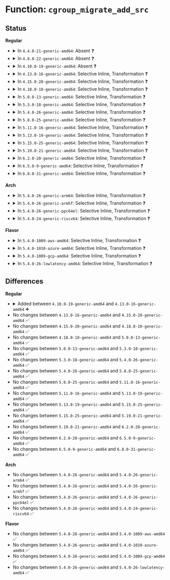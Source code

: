# Function: <code>cgroup_migrate_add_src</code>

## Status
<b>Regular</b>
<ul>
<li>
<details>
<summary>In <code>4.4.0-21-generic-amd64</code>: Absent ❓</summary>

```json
{
  "name": "cgroup_migrate_add_src",
  "collision_type": "Unique Static",
  "inline_type": "Selective",
  "funcs": [
    {
      "addr": 18446744071579973216,
      "name": "cgroup_migrate_add_src",
      "external": false,
      "loc": "kernel/cgroup.c:2604",
      "file": "kernel/cgroup.c",
      "inline": "not declared, inlined",
      "caller_inline": [],
      "caller_func": [
        "kernel/cgroup.c:cgroup_attach_task",
        "kernel/cgroup.c:cgroup_attach_task",
        "kernel/cgroup.c:cgroup_update_dfl_csses",
        "kernel/cgroup.c:cgroup_transfer_tasks"
      ]
    }
  ],
  "symbols": [
    {
      "addr": 18446744071579973216,
      "name": "cgroup_migrate_add_src.isra.18",
      "section": ".text",
      "bind": "STB_LOCAL",
      "size": 223
    }
  ]
}
```
</details>
</li>
<li>
<details>
<summary>In <code>4.8.0-22-generic-amd64</code>: Absent ❓</summary>

```json
{
  "name": "cgroup_migrate_add_src",
  "collision_type": "Unique Static",
  "inline_type": "Selective",
  "funcs": [
    {
      "addr": 18446744071580027935,
      "name": "cgroup_migrate_add_src",
      "external": false,
      "loc": "kernel/cgroup.c:2660",
      "file": "kernel/cgroup.c",
      "inline": "not declared, inlined",
      "caller_inline": [
        "kernel/cgroup.c:cgroup_transfer_tasks",
        "kernel/cgroup.c:cgroup_attach_task"
      ],
      "caller_func": [
        "kernel/cgroup.c:cgroup_transfer_tasks",
        "kernel/cgroup.c:cgroup_attach_task"
      ]
    }
  ],
  "symbols": [
    {
      "addr": 18446744071580002896,
      "name": "cgroup_migrate_add_src.part.16",
      "section": ".text",
      "bind": "STB_LOCAL",
      "size": 308
    }
  ]
}
```
</details>
</li>
<li>
<details>
<summary>In <code>4.10.0-19-generic-amd64</code>: Absent ❓</summary>

```json
{
  "name": "cgroup_migrate_add_src",
  "collision_type": "Unique Static",
  "inline_type": "Selective",
  "funcs": [
    {
      "addr": 18446744071580061967,
      "name": "cgroup_migrate_add_src",
      "external": false,
      "loc": "kernel/cgroup.c:2665",
      "file": "kernel/cgroup.c",
      "inline": "not declared, inlined",
      "caller_inline": [
        "kernel/cgroup.c:cgroup_transfer_tasks",
        "kernel/cgroup.c:cgroup_attach_task"
      ],
      "caller_func": [
        "kernel/cgroup.c:cgroup_transfer_tasks",
        "kernel/cgroup.c:cgroup_attach_task"
      ]
    }
  ],
  "symbols": [
    {
      "addr": 18446744071580034480,
      "name": "cgroup_migrate_add_src.part.22",
      "section": ".text",
      "bind": "STB_LOCAL",
      "size": 308
    }
  ]
}
```
</details>
</li>
<li>
<details>
<summary>In <code>4.13.0-16-generic-amd64</code>: Selective Inline, Transformation ❓</summary>

```c
void cgroup_migrate_add_src(struct css_set * src_cset, struct cgroup * dst_cgrp, struct cgroup_mgctx * mgctx)
```

```json
{
  "name": "cgroup_migrate_add_src",
  "collision_type": "Unique Global",
  "inline_type": "Selective",
  "funcs": [
    {
      "addr": 18446744071580049217,
      "name": "cgroup_migrate_add_src",
      "external": true,
      "loc": "kernel/cgroup/cgroup.c:2234",
      "file": "kernel/cgroup/cgroup.c",
      "inline": "not declared, inlined",
      "caller_inline": [
        "kernel/cgroup/cgroup.c:cgroup_update_dfl_csses",
        "kernel/cgroup/cgroup.c:cgroup_attach_task"
      ],
      "caller_func": [
        "kernel/cgroup/cgroup.c:cgroup_update_dfl_csses",
        "kernel/cgroup/cgroup.c:cgroup_attach_task",
        "kernel/cgroup/cgroup-v1.c:cgroup_transfer_tasks"
      ]
    }
  ],
  "symbols": [
    {
      "addr": 18446744071580034768,
      "name": "cgroup_migrate_add_src.part.26",
      "section": ".text",
      "bind": "STB_LOCAL",
      "size": 185
    },
    {
      "addr": 18446744071580043936,
      "name": "cgroup_migrate_add_src",
      "section": ".text",
      "bind": "STB_GLOBAL",
      "size": 27
    }
  ]
}
```
</details>
</li>
<li>
<details>
<summary>In <code>4.15.0-20-generic-amd64</code>: Selective Inline, Transformation ❓</summary>

```c
void cgroup_migrate_add_src(struct css_set * src_cset, struct cgroup * dst_cgrp, struct cgroup_mgctx * mgctx)
```

```json
{
  "name": "cgroup_migrate_add_src",
  "collision_type": "Unique Global",
  "inline_type": "Selective",
  "funcs": [
    {
      "addr": 18446744071580099185,
      "name": "cgroup_migrate_add_src",
      "external": true,
      "loc": "kernel/cgroup/cgroup.c:2443",
      "file": "kernel/cgroup/cgroup.c",
      "inline": "not declared, inlined",
      "caller_inline": [
        "kernel/cgroup/cgroup.c:cgroup_update_dfl_csses",
        "kernel/cgroup/cgroup.c:cgroup_attach_task"
      ],
      "caller_func": [
        "kernel/cgroup/cgroup.c:cgroup_update_dfl_csses",
        "kernel/cgroup/cgroup.c:cgroup_attach_task",
        "kernel/cgroup/cgroup-v1.c:cgroup_transfer_tasks"
      ]
    }
  ],
  "symbols": [
    {
      "addr": 18446744071580086480,
      "name": "cgroup_migrate_add_src.part.28",
      "section": ".text",
      "bind": "STB_LOCAL",
      "size": 191
    },
    {
      "addr": 18446744071580093408,
      "name": "cgroup_migrate_add_src",
      "section": ".text",
      "bind": "STB_GLOBAL",
      "size": 27
    }
  ]
}
```
</details>
</li>
<li>
<details>
<summary>In <code>4.18.0-10-generic-amd64</code>: Selective Inline, Transformation ❓</summary>

```c
void cgroup_migrate_add_src(struct css_set * src_cset, struct cgroup * dst_cgrp, struct cgroup_mgctx * mgctx)
```

```json
{
  "name": "cgroup_migrate_add_src",
  "collision_type": "Unique Global",
  "inline_type": "Selective",
  "funcs": [
    {
      "addr": 18446744071580158291,
      "name": "cgroup_migrate_add_src",
      "external": true,
      "loc": "kernel/cgroup/cgroup.c:2461",
      "file": "kernel/cgroup/cgroup.c",
      "inline": "not declared, inlined",
      "caller_inline": [
        "kernel/cgroup/cgroup.c:cgroup_update_dfl_csses",
        "kernel/cgroup/cgroup.c:cgroup_attach_task"
      ],
      "caller_func": [
        "kernel/cgroup/cgroup.c:cgroup_update_dfl_csses",
        "kernel/cgroup/cgroup.c:cgroup_attach_task",
        "kernel/cgroup/cgroup-v1.c:cgroup_transfer_tasks"
      ]
    }
  ],
  "symbols": [
    {
      "addr": 18446744071580144480,
      "name": "cgroup_migrate_add_src.part.31",
      "section": ".text",
      "bind": "STB_LOCAL",
      "size": 191
    },
    {
      "addr": 18446744071580152496,
      "name": "cgroup_migrate_add_src",
      "section": ".text",
      "bind": "STB_GLOBAL",
      "size": 26
    }
  ]
}
```
</details>
</li>
<li>
<details>
<summary>In <code>5.0.0-13-generic-amd64</code>: Selective Inline, Transformation ❓</summary>

```c
void cgroup_migrate_add_src(struct css_set * src_cset, struct cgroup * dst_cgrp, struct cgroup_mgctx * mgctx)
```

```json
{
  "name": "cgroup_migrate_add_src",
  "collision_type": "Unique Global",
  "inline_type": "Selective",
  "funcs": [
    {
      "addr": 18446744071580206035,
      "name": "cgroup_migrate_add_src",
      "external": true,
      "loc": "kernel/cgroup/cgroup.c:2502",
      "file": "kernel/cgroup/cgroup.c",
      "inline": "not declared, inlined",
      "caller_inline": [
        "kernel/cgroup/cgroup.c:cgroup_update_dfl_csses",
        "kernel/cgroup/cgroup.c:cgroup_attach_task"
      ],
      "caller_func": [
        "kernel/cgroup/cgroup.c:cgroup_update_dfl_csses",
        "kernel/cgroup/cgroup.c:cgroup_attach_task",
        "kernel/cgroup/cgroup-v1.c:cgroup_transfer_tasks"
      ]
    }
  ],
  "symbols": [
    {
      "addr": 18446744071580192320,
      "name": "cgroup_migrate_add_src.part.32",
      "section": ".text",
      "bind": "STB_LOCAL",
      "size": 191
    },
    {
      "addr": 18446744071580200144,
      "name": "cgroup_migrate_add_src",
      "section": ".text",
      "bind": "STB_GLOBAL",
      "size": 26
    }
  ]
}
```
</details>
</li>
<li>
<details>
<summary>In <code>5.3.0-18-generic-amd64</code>: Selective Inline, Transformation ❓</summary>

```c
void cgroup_migrate_add_src(struct css_set * src_cset, struct cgroup * dst_cgrp, struct cgroup_mgctx * mgctx)
```

```json
{
  "name": "cgroup_migrate_add_src",
  "collision_type": "Unique Global",
  "inline_type": "Selective",
  "funcs": [
    {
      "addr": 18446744071580254148,
      "name": "cgroup_migrate_add_src",
      "external": true,
      "loc": "kernel/cgroup/cgroup.c:2645",
      "file": "kernel/cgroup/cgroup.c",
      "inline": "not declared, inlined",
      "caller_inline": [
        "kernel/cgroup/cgroup.c:cgroup_update_dfl_csses",
        "kernel/cgroup/cgroup.c:cgroup_attach_task"
      ],
      "caller_func": [
        "kernel/cgroup/cgroup.c:cgroup_update_dfl_csses",
        "kernel/cgroup/cgroup.c:cgroup_attach_task",
        "kernel/cgroup/cgroup-v1.c:cgroup_transfer_tasks"
      ]
    }
  ],
  "symbols": [
    {
      "addr": 18446744071580238464,
      "name": "cgroup_migrate_add_src.part.0",
      "section": ".text",
      "bind": "STB_LOCAL",
      "size": 206
    },
    {
      "addr": 18446744071580267538,
      "name": "cgroup_migrate_add_src.part.0.cold",
      "section": ".text",
      "bind": "STB_LOCAL",
      "size": 76
    },
    {
      "addr": 18446744071580247216,
      "name": "cgroup_migrate_add_src",
      "section": ".text",
      "bind": "STB_GLOBAL",
      "size": 26
    }
  ]
}
```
</details>
</li>
<li>
<details>
<summary>In <code>5.4.0-26-generic-amd64</code>: Selective Inline, Transformation ❓</summary>

```c
void cgroup_migrate_add_src(struct css_set * src_cset, struct cgroup * dst_cgrp, struct cgroup_mgctx * mgctx)
```

```json
{
  "name": "cgroup_migrate_add_src",
  "collision_type": "Unique Global",
  "inline_type": "Selective",
  "funcs": [
    {
      "addr": 18446744071580302404,
      "name": "cgroup_migrate_add_src",
      "external": true,
      "loc": "kernel/cgroup/cgroup.c:2646",
      "file": "kernel/cgroup/cgroup.c",
      "inline": "not declared, inlined",
      "caller_inline": [
        "kernel/cgroup/cgroup.c:cgroup_update_dfl_csses",
        "kernel/cgroup/cgroup.c:cgroup_attach_task"
      ],
      "caller_func": [
        "kernel/cgroup/cgroup.c:cgroup_update_dfl_csses",
        "kernel/cgroup/cgroup.c:cgroup_attach_task",
        "kernel/cgroup/cgroup-v1.c:cgroup_transfer_tasks"
      ]
    }
  ],
  "symbols": [
    {
      "addr": 18446744071580286656,
      "name": "cgroup_migrate_add_src.part.0",
      "section": ".text",
      "bind": "STB_LOCAL",
      "size": 191
    },
    {
      "addr": 18446744071580295440,
      "name": "cgroup_migrate_add_src",
      "section": ".text",
      "bind": "STB_GLOBAL",
      "size": 26
    }
  ]
}
```
</details>
</li>
<li>
<details>
<summary>In <code>5.8.0-25-generic-amd64</code>: Selective Inline, Transformation ❓</summary>

```c
void cgroup_migrate_add_src(struct css_set * src_cset, struct cgroup * dst_cgrp, struct cgroup_mgctx * mgctx)
```

```json
{
  "name": "cgroup_migrate_add_src",
  "collision_type": "Unique Global",
  "inline_type": "Selective",
  "funcs": [
    {
      "addr": 18446744071580372347,
      "name": "cgroup_migrate_add_src",
      "external": true,
      "loc": "kernel/cgroup/cgroup.c:2572",
      "file": "kernel/cgroup/cgroup.c",
      "inline": "not declared, inlined",
      "caller_inline": [
        "kernel/cgroup/cgroup.c:cgroup_update_dfl_csses",
        "kernel/cgroup/cgroup.c:cgroup_attach_task"
      ],
      "caller_func": [
        "kernel/cgroup/cgroup.c:cgroup_update_dfl_csses",
        "kernel/cgroup/cgroup.c:cgroup_attach_task",
        "kernel/cgroup/cgroup-v1.c:cgroup_transfer_tasks"
      ]
    }
  ],
  "symbols": [
    {
      "addr": 18446744071580357696,
      "name": "cgroup_migrate_add_src.part.0",
      "section": ".text",
      "bind": "STB_LOCAL",
      "size": 257
    },
    {
      "addr": 18446744071580366192,
      "name": "cgroup_migrate_add_src",
      "section": ".text",
      "bind": "STB_GLOBAL",
      "size": 26
    }
  ]
}
```
</details>
</li>
<li>
<details>
<summary>In <code>5.11.0-16-generic-amd64</code>: Selective Inline, Transformation ❓</summary>

```c
void cgroup_migrate_add_src(struct css_set * src_cset, struct cgroup * dst_cgrp, struct cgroup_mgctx * mgctx)
```

```json
{
  "name": "cgroup_migrate_add_src",
  "collision_type": "Unique Global",
  "inline_type": "Selective",
  "funcs": [
    {
      "addr": 18446744071580359227,
      "name": "cgroup_migrate_add_src",
      "external": true,
      "loc": "kernel/cgroup/cgroup.c:2568",
      "file": "kernel/cgroup/cgroup.c",
      "inline": "not declared, inlined",
      "caller_inline": [
        "kernel/cgroup/cgroup.c:cgroup_update_dfl_csses",
        "kernel/cgroup/cgroup.c:cgroup_attach_task"
      ],
      "caller_func": [
        "kernel/cgroup/cgroup.c:cgroup_update_dfl_csses",
        "kernel/cgroup/cgroup.c:cgroup_attach_task",
        "kernel/cgroup/cgroup-v1.c:cgroup_transfer_tasks"
      ]
    }
  ],
  "symbols": [
    {
      "addr": 18446744071580343984,
      "name": "cgroup_migrate_add_src.part.0",
      "section": ".text",
      "bind": "STB_LOCAL",
      "size": 257
    },
    {
      "addr": 18446744071580353136,
      "name": "cgroup_migrate_add_src",
      "section": ".text",
      "bind": "STB_GLOBAL",
      "size": 26
    }
  ]
}
```
</details>
</li>
<li>
<details>
<summary>In <code>5.13.0-19-generic-amd64</code>: Selective Inline, Transformation ❓</summary>

```c
void cgroup_migrate_add_src(struct css_set * src_cset, struct cgroup * dst_cgrp, struct cgroup_mgctx * mgctx)
```

```json
{
  "name": "cgroup_migrate_add_src",
  "collision_type": "Unique Global",
  "inline_type": "Selective",
  "funcs": [
    {
      "addr": 18446744071580362361,
      "name": "cgroup_migrate_add_src",
      "external": true,
      "loc": "kernel/cgroup/cgroup.c:2581",
      "file": "kernel/cgroup/cgroup.c",
      "inline": "not declared, inlined",
      "caller_inline": [
        "kernel/cgroup/cgroup.c:cgroup_update_dfl_csses",
        "kernel/cgroup/cgroup.c:cgroup_attach_task"
      ],
      "caller_func": [
        "kernel/cgroup/cgroup.c:cgroup_update_dfl_csses",
        "kernel/cgroup/cgroup.c:cgroup_attach_task",
        "kernel/cgroup/cgroup-v1.c:cgroup_transfer_tasks"
      ]
    }
  ],
  "symbols": [
    {
      "addr": 18446744071580347056,
      "name": "cgroup_migrate_add_src.part.0",
      "section": ".text",
      "bind": "STB_LOCAL",
      "size": 257
    },
    {
      "addr": 18446744071580356256,
      "name": "cgroup_migrate_add_src",
      "section": ".text",
      "bind": "STB_GLOBAL",
      "size": 26
    }
  ]
}
```
</details>
</li>
<li>
<details>
<summary>In <code>5.15.0-25-generic-amd64</code>: Selective Inline, Transformation ❓</summary>

```c
void cgroup_migrate_add_src(struct css_set * src_cset, struct cgroup * dst_cgrp, struct cgroup_mgctx * mgctx)
```

```json
{
  "name": "cgroup_migrate_add_src",
  "collision_type": "Unique Global",
  "inline_type": "Selective",
  "funcs": [
    {
      "addr": 18446744071580513706,
      "name": "cgroup_migrate_add_src",
      "external": true,
      "loc": "kernel/cgroup/cgroup.c:2636",
      "file": "kernel/cgroup/cgroup.c",
      "inline": "not declared, inlined",
      "caller_inline": [],
      "caller_func": [
        "kernel/cgroup/cgroup.c:cgroup_update_dfl_csses",
        "kernel/cgroup/cgroup.c:cgroup_attach_task",
        "kernel/cgroup/cgroup-v1.c:cgroup_transfer_tasks"
      ]
    }
  ],
  "symbols": [
    {
      "addr": 18446744071592161039,
      "name": "cgroup_migrate_add_src.cold",
      "section": ".text",
      "bind": "STB_LOCAL",
      "size": 21
    },
    {
      "addr": 18446744071580513648,
      "name": "cgroup_migrate_add_src",
      "section": ".text",
      "bind": "STB_GLOBAL",
      "size": 382
    }
  ]
}
```
</details>
</li>
<li>
<details>
<summary>In <code>5.19.0-21-generic-amd64</code>: Selective Inline, Transformation ❓</summary>

```c
void cgroup_migrate_add_src(struct css_set * src_cset, struct cgroup * dst_cgrp, struct cgroup_mgctx * mgctx)
```

```json
{
  "name": "cgroup_migrate_add_src",
  "collision_type": "Unique Global",
  "inline_type": "Selective",
  "funcs": [
    {
      "addr": 18446744071580710257,
      "name": "cgroup_migrate_add_src",
      "external": true,
      "loc": "kernel/cgroup/cgroup.c:2646",
      "file": "kernel/cgroup/cgroup.c",
      "inline": "not declared, inlined",
      "caller_inline": [],
      "caller_func": [
        "kernel/cgroup/cgroup.c:cgroup_update_dfl_csses",
        "kernel/cgroup/cgroup.c:cgroup_attach_task",
        "kernel/cgroup/cgroup.c:cgroup_attach_task",
        "kernel/cgroup/cgroup-v1.c:cgroup_transfer_tasks"
      ]
    }
  ],
  "symbols": [
    {
      "addr": 18446744071593934067,
      "name": "cgroup_migrate_add_src.cold",
      "section": ".text",
      "bind": "STB_LOCAL",
      "size": 21
    },
    {
      "addr": 18446744071580710208,
      "name": "cgroup_migrate_add_src",
      "section": ".text",
      "bind": "STB_GLOBAL",
      "size": 413
    }
  ]
}
```
</details>
</li>
<li>
<details>
<summary>In <code>6.2.0-20-generic-amd64</code>: Selective Inline, Transformation ❓</summary>

```c
void cgroup_migrate_add_src(struct css_set * src_cset, struct cgroup * dst_cgrp, struct cgroup_mgctx * mgctx)
```

```json
{
  "name": "cgroup_migrate_add_src",
  "collision_type": "Unique Global",
  "inline_type": "Selective",
  "funcs": [
    {
      "addr": 18446744071580984449,
      "name": "cgroup_migrate_add_src",
      "external": true,
      "loc": "kernel/cgroup/cgroup.c:2744",
      "file": "kernel/cgroup/cgroup.c",
      "inline": "not declared, inlined",
      "caller_inline": [],
      "caller_func": [
        "kernel/cgroup/cgroup.c:cgroup_update_dfl_csses",
        "kernel/cgroup/cgroup.c:cgroup_attach_task",
        "kernel/cgroup/cgroup.c:cgroup_attach_task",
        "kernel/cgroup/cgroup-v1.c:cgroup_transfer_tasks"
      ]
    }
  ],
  "symbols": [
    {
      "addr": 18446744071595999625,
      "name": "cgroup_migrate_add_src.cold",
      "section": ".text",
      "bind": "STB_LOCAL",
      "size": 21
    },
    {
      "addr": 18446744071580984400,
      "name": "cgroup_migrate_add_src",
      "section": ".text",
      "bind": "STB_GLOBAL",
      "size": 413
    }
  ]
}
```
</details>
</li>
<li>
<details>
<summary>In <code>6.5.0-9-generic-amd64</code>: Selective Inline, Transformation ❓</summary>

```c
void cgroup_migrate_add_src(struct css_set * src_cset, struct cgroup * dst_cgrp, struct cgroup_mgctx * mgctx)
```

```json
{
  "name": "cgroup_migrate_add_src",
  "collision_type": "Unique Global",
  "inline_type": "Selective",
  "funcs": [
    {
      "addr": 18446744071581071969,
      "name": "cgroup_migrate_add_src",
      "external": true,
      "loc": "kernel/cgroup/cgroup.c:2713",
      "file": "kernel/cgroup/cgroup.c",
      "inline": "not declared, inlined",
      "caller_inline": [],
      "caller_func": [
        "kernel/cgroup/cgroup.c:cgroup_update_dfl_csses",
        "kernel/cgroup/cgroup.c:cgroup_attach_task",
        "kernel/cgroup/cgroup.c:cgroup_attach_task",
        "kernel/cgroup/cgroup-v1.c:cgroup_transfer_tasks"
      ]
    }
  ],
  "symbols": [
    {
      "addr": 18446744071596517759,
      "name": "cgroup_migrate_add_src.cold",
      "section": ".text",
      "bind": "STB_LOCAL",
      "size": 21
    },
    {
      "addr": 18446744071581071920,
      "name": "cgroup_migrate_add_src",
      "section": ".text",
      "bind": "STB_GLOBAL",
      "size": 413
    }
  ]
}
```
</details>
</li>
<li>
<details>
<summary>In <code>6.8.0-31-generic-amd64</code>: Selective Inline, Transformation ❓</summary>

```c
void cgroup_migrate_add_src(struct css_set * src_cset, struct cgroup * dst_cgrp, struct cgroup_mgctx * mgctx)
```

```json
{
  "name": "cgroup_migrate_add_src",
  "collision_type": "Unique Global",
  "inline_type": "Selective",
  "funcs": [
    {
      "addr": 18446744071581169585,
      "name": "cgroup_migrate_add_src",
      "external": true,
      "loc": "kernel/cgroup/cgroup.c:2722",
      "file": "kernel/cgroup/cgroup.c",
      "inline": "not declared, inlined",
      "caller_inline": [],
      "caller_func": [
        "kernel/cgroup/cgroup.c:cgroup_update_dfl_csses",
        "kernel/cgroup/cgroup.c:cgroup_attach_task",
        "kernel/cgroup/cgroup.c:cgroup_attach_task",
        "kernel/cgroup/cgroup-v1.c:cgroup_transfer_tasks"
      ]
    }
  ],
  "symbols": [
    {
      "addr": 18446744071597417981,
      "name": "cgroup_migrate_add_src.cold",
      "section": ".text",
      "bind": "STB_LOCAL",
      "size": 21
    },
    {
      "addr": 18446744071581169536,
      "name": "cgroup_migrate_add_src",
      "section": ".text",
      "bind": "STB_GLOBAL",
      "size": 413
    }
  ]
}
```
</details>
</li>
</ul>
<b>Arch</b>
<ul>
<li>
<details>
<summary>In <code>5.4.0-26-generic-arm64</code>: Selective Inline, Transformation ❓</summary>

```c
void cgroup_migrate_add_src(struct css_set * src_cset, struct cgroup * dst_cgrp, struct cgroup_mgctx * mgctx)
```

```json
{
  "name": "cgroup_migrate_add_src",
  "collision_type": "Unique Global",
  "inline_type": "Selective",
  "funcs": [
    {
      "addr": 18446603336491553796,
      "name": "cgroup_migrate_add_src",
      "external": true,
      "loc": "kernel/cgroup/cgroup.c:2646",
      "file": "kernel/cgroup/cgroup.c",
      "inline": "not declared, inlined",
      "caller_inline": [
        "kernel/cgroup/cgroup.c:cgroup_update_dfl_csses",
        "kernel/cgroup/cgroup.c:cgroup_attach_task"
      ],
      "caller_func": [
        "kernel/cgroup/cgroup.c:cgroup_update_dfl_csses",
        "kernel/cgroup/cgroup.c:cgroup_attach_task",
        "kernel/cgroup/cgroup-v1.c:cgroup_transfer_tasks"
      ]
    }
  ],
  "symbols": [
    {
      "addr": 18446603336491530856,
      "name": "cgroup_migrate_add_src.part.0",
      "section": ".text",
      "bind": "STB_LOCAL",
      "size": 204
    },
    {
      "addr": 18446603336491545800,
      "name": "cgroup_migrate_add_src",
      "section": ".text",
      "bind": "STB_GLOBAL",
      "size": 76
    }
  ]
}
```
</details>
</li>
<li>
<details>
<summary>In <code>5.4.0-26-generic-armhf</code>: Selective Inline, Transformation ❓</summary>

```c
void cgroup_migrate_add_src(struct css_set * src_cset, struct cgroup * dst_cgrp, struct cgroup_mgctx * mgctx)
```

```json
{
  "name": "cgroup_migrate_add_src",
  "collision_type": "Unique Global",
  "inline_type": "Selective",
  "funcs": [
    {
      "addr": 3225514056,
      "name": "cgroup_migrate_add_src",
      "external": true,
      "loc": "kernel/cgroup/cgroup.c:2646",
      "file": "kernel/cgroup/cgroup.c",
      "inline": "not declared, inlined",
      "caller_inline": [
        "kernel/cgroup/cgroup.c:cgroup_attach_task"
      ],
      "caller_func": [
        "kernel/cgroup/cgroup.c:cgroup_attach_task",
        "kernel/cgroup/cgroup-v1.c:cgroup_transfer_tasks"
      ]
    }
  ],
  "symbols": [
    {
      "addr": 3225498636,
      "name": "cgroup_migrate_add_src.part.0",
      "section": ".text",
      "bind": "STB_LOCAL",
      "size": 268
    },
    {
      "addr": 3225510508,
      "name": "cgroup_migrate_add_src",
      "section": ".text",
      "bind": "STB_GLOBAL",
      "size": 40
    }
  ]
}
```
</details>
</li>
<li>
<details>
<summary>In <code>5.4.0-26-generic-ppc64el</code>: Selective Inline, Transformation ❓</summary>

```c
void cgroup_migrate_add_src(struct css_set * src_cset, struct cgroup * dst_cgrp, struct cgroup_mgctx * mgctx)
```

```json
{
  "name": "cgroup_migrate_add_src",
  "collision_type": "Unique Global",
  "inline_type": "Selective",
  "funcs": [
    {
      "addr": 13835058055284525588,
      "name": "cgroup_migrate_add_src",
      "external": true,
      "loc": "kernel/cgroup/cgroup.c:2646",
      "file": "kernel/cgroup/cgroup.c",
      "inline": "not declared, inlined",
      "caller_inline": [
        "kernel/cgroup/cgroup.c:cgroup_update_dfl_csses",
        "kernel/cgroup/cgroup.c:cgroup_attach_task"
      ],
      "caller_func": [
        "kernel/cgroup/cgroup.c:cgroup_update_dfl_csses",
        "kernel/cgroup/cgroup.c:cgroup_attach_task",
        "kernel/cgroup/cgroup-v1.c:cgroup_transfer_tasks"
      ]
    }
  ],
  "symbols": [
    {
      "addr": 13835058055284498160,
      "name": "cgroup_migrate_add_src.part.0",
      "section": ".text",
      "bind": "STB_LOCAL",
      "size": 232
    },
    {
      "addr": 13835058055284516720,
      "name": "cgroup_migrate_add_src",
      "section": ".text",
      "bind": "STB_GLOBAL",
      "size": 32
    }
  ]
}
```
</details>
</li>
<li>
<details>
<summary>In <code>5.4.0-24-generic-riscv64</code>: Selective Inline, Transformation ❓</summary>

```c
void cgroup_migrate_add_src(struct css_set * src_cset, struct cgroup * dst_cgrp, struct cgroup_mgctx * mgctx)
```

```json
{
  "name": "cgroup_migrate_add_src",
  "collision_type": "Unique Global",
  "inline_type": "Selective",
  "funcs": [
    {
      "addr": 18446743936271968026,
      "name": "cgroup_migrate_add_src",
      "external": true,
      "loc": "kernel/cgroup/cgroup.c:2646",
      "file": "kernel/cgroup/cgroup.c",
      "inline": "not declared, inlined",
      "caller_inline": [
        "kernel/cgroup/cgroup.c:cgroup_update_dfl_csses",
        "kernel/cgroup/cgroup.c:cgroup_attach_task"
      ],
      "caller_func": [
        "kernel/cgroup/cgroup.c:cgroup_update_dfl_csses",
        "kernel/cgroup/cgroup.c:cgroup_attach_task",
        "kernel/cgroup/cgroup-v1.c:cgroup_transfer_tasks"
      ]
    }
  ],
  "symbols": [
    {
      "addr": 18446743936271950266,
      "name": "cgroup_migrate_add_src.part.0",
      "section": ".text",
      "bind": "STB_LOCAL",
      "size": 170
    },
    {
      "addr": 18446743936271961324,
      "name": "cgroup_migrate_add_src",
      "section": ".text",
      "bind": "STB_GLOBAL",
      "size": 64
    }
  ]
}
```
</details>
</li>
</ul>
<b>Flavor</b>
<ul>
<li>
<details>
<summary>In <code>5.4.0-1009-aws-amd64</code>: Selective Inline, Transformation ❓</summary>

```c
void cgroup_migrate_add_src(struct css_set * src_cset, struct cgroup * dst_cgrp, struct cgroup_mgctx * mgctx)
```

```json
{
  "name": "cgroup_migrate_add_src",
  "collision_type": "Unique Global",
  "inline_type": "Selective",
  "funcs": [
    {
      "addr": 18446744071580271204,
      "name": "cgroup_migrate_add_src",
      "external": true,
      "loc": "kernel/cgroup/cgroup.c:2646",
      "file": "kernel/cgroup/cgroup.c",
      "inline": "not declared, inlined",
      "caller_inline": [
        "kernel/cgroup/cgroup.c:cgroup_update_dfl_csses",
        "kernel/cgroup/cgroup.c:cgroup_attach_task"
      ],
      "caller_func": [
        "kernel/cgroup/cgroup.c:cgroup_update_dfl_csses",
        "kernel/cgroup/cgroup.c:cgroup_attach_task",
        "kernel/cgroup/cgroup-v1.c:cgroup_transfer_tasks"
      ]
    }
  ],
  "symbols": [
    {
      "addr": 18446744071580255456,
      "name": "cgroup_migrate_add_src.part.0",
      "section": ".text",
      "bind": "STB_LOCAL",
      "size": 191
    },
    {
      "addr": 18446744071580264240,
      "name": "cgroup_migrate_add_src",
      "section": ".text",
      "bind": "STB_GLOBAL",
      "size": 26
    }
  ]
}
```
</details>
</li>
<li>
<details>
<summary>In <code>5.4.0-1010-azure-amd64</code>: Selective Inline, Transformation ❓</summary>

```c
void cgroup_migrate_add_src(struct css_set * src_cset, struct cgroup * dst_cgrp, struct cgroup_mgctx * mgctx)
```

```json
{
  "name": "cgroup_migrate_add_src",
  "collision_type": "Unique Global",
  "inline_type": "Selective",
  "funcs": [
    {
      "addr": 18446744071580218708,
      "name": "cgroup_migrate_add_src",
      "external": true,
      "loc": "kernel/cgroup/cgroup.c:2646",
      "file": "kernel/cgroup/cgroup.c",
      "inline": "not declared, inlined",
      "caller_inline": [
        "kernel/cgroup/cgroup.c:cgroup_update_dfl_csses",
        "kernel/cgroup/cgroup.c:cgroup_attach_task"
      ],
      "caller_func": [
        "kernel/cgroup/cgroup.c:cgroup_update_dfl_csses",
        "kernel/cgroup/cgroup.c:cgroup_attach_task",
        "kernel/cgroup/cgroup-v1.c:cgroup_transfer_tasks"
      ]
    }
  ],
  "symbols": [
    {
      "addr": 18446744071580203312,
      "name": "cgroup_migrate_add_src.part.0",
      "section": ".text",
      "bind": "STB_LOCAL",
      "size": 191
    },
    {
      "addr": 18446744071580211744,
      "name": "cgroup_migrate_add_src",
      "section": ".text",
      "bind": "STB_GLOBAL",
      "size": 26
    }
  ]
}
```
</details>
</li>
<li>
<details>
<summary>In <code>5.4.0-1009-gcp-amd64</code>: Selective Inline, Transformation ❓</summary>

```c
void cgroup_migrate_add_src(struct css_set * src_cset, struct cgroup * dst_cgrp, struct cgroup_mgctx * mgctx)
```

```json
{
  "name": "cgroup_migrate_add_src",
  "collision_type": "Unique Global",
  "inline_type": "Selective",
  "funcs": [
    {
      "addr": 18446744071580262452,
      "name": "cgroup_migrate_add_src",
      "external": true,
      "loc": "kernel/cgroup/cgroup.c:2646",
      "file": "kernel/cgroup/cgroup.c",
      "inline": "not declared, inlined",
      "caller_inline": [
        "kernel/cgroup/cgroup.c:cgroup_update_dfl_csses",
        "kernel/cgroup/cgroup.c:cgroup_attach_task"
      ],
      "caller_func": [
        "kernel/cgroup/cgroup.c:cgroup_update_dfl_csses",
        "kernel/cgroup/cgroup.c:cgroup_attach_task",
        "kernel/cgroup/cgroup-v1.c:cgroup_transfer_tasks"
      ]
    }
  ],
  "symbols": [
    {
      "addr": 18446744071580246704,
      "name": "cgroup_migrate_add_src.part.0",
      "section": ".text",
      "bind": "STB_LOCAL",
      "size": 191
    },
    {
      "addr": 18446744071580255488,
      "name": "cgroup_migrate_add_src",
      "section": ".text",
      "bind": "STB_GLOBAL",
      "size": 26
    }
  ]
}
```
</details>
</li>
<li>
<details>
<summary>In <code>5.4.0-26-lowlatency-amd64</code>: Selective Inline, Transformation ❓</summary>

```c
void cgroup_migrate_add_src(struct css_set * src_cset, struct cgroup * dst_cgrp, struct cgroup_mgctx * mgctx)
```

```json
{
  "name": "cgroup_migrate_add_src",
  "collision_type": "Unique Global",
  "inline_type": "Selective",
  "funcs": [
    {
      "addr": 18446744071580315812,
      "name": "cgroup_migrate_add_src",
      "external": true,
      "loc": "kernel/cgroup/cgroup.c:2646",
      "file": "kernel/cgroup/cgroup.c",
      "inline": "not declared, inlined",
      "caller_inline": [
        "kernel/cgroup/cgroup.c:cgroup_update_dfl_csses",
        "kernel/cgroup/cgroup.c:cgroup_attach_task"
      ],
      "caller_func": [
        "kernel/cgroup/cgroup.c:cgroup_update_dfl_csses",
        "kernel/cgroup/cgroup.c:cgroup_attach_task",
        "kernel/cgroup/cgroup-v1.c:cgroup_transfer_tasks"
      ]
    }
  ],
  "symbols": [
    {
      "addr": 18446744071580301584,
      "name": "cgroup_migrate_add_src.part.0",
      "section": ".text",
      "bind": "STB_LOCAL",
      "size": 191
    },
    {
      "addr": 18446744071580308816,
      "name": "cgroup_migrate_add_src",
      "section": ".text",
      "bind": "STB_GLOBAL",
      "size": 26
    }
  ]
}
```
</details>
</li>
</ul>

## Differences
<b>Regular</b>
<ul>
<li>
<details>
<summary>Added between <code>4.10.0-19-generic-amd64</code> and <code>4.13.0-16-generic-amd64</code> ➕</summary>

```c
void cgroup_migrate_add_src(struct css_set * src_cset, struct cgroup * dst_cgrp, struct cgroup_mgctx * mgctx)
```
</details>
</li>
<li>
No changes between <code>4.13.0-16-generic-amd64</code> and <code>4.15.0-20-generic-amd64</code> ✅
</li>
<li>
No changes between <code>4.15.0-20-generic-amd64</code> and <code>4.18.0-10-generic-amd64</code> ✅
</li>
<li>
No changes between <code>4.18.0-10-generic-amd64</code> and <code>5.0.0-13-generic-amd64</code> ✅
</li>
<li>
No changes between <code>5.0.0-13-generic-amd64</code> and <code>5.3.0-18-generic-amd64</code> ✅
</li>
<li>
No changes between <code>5.3.0-18-generic-amd64</code> and <code>5.4.0-26-generic-amd64</code> ✅
</li>
<li>
No changes between <code>5.4.0-26-generic-amd64</code> and <code>5.8.0-25-generic-amd64</code> ✅
</li>
<li>
No changes between <code>5.8.0-25-generic-amd64</code> and <code>5.11.0-16-generic-amd64</code> ✅
</li>
<li>
No changes between <code>5.11.0-16-generic-amd64</code> and <code>5.13.0-19-generic-amd64</code> ✅
</li>
<li>
No changes between <code>5.13.0-19-generic-amd64</code> and <code>5.15.0-25-generic-amd64</code> ✅
</li>
<li>
No changes between <code>5.15.0-25-generic-amd64</code> and <code>5.19.0-21-generic-amd64</code> ✅
</li>
<li>
No changes between <code>5.19.0-21-generic-amd64</code> and <code>6.2.0-20-generic-amd64</code> ✅
</li>
<li>
No changes between <code>6.2.0-20-generic-amd64</code> and <code>6.5.0-9-generic-amd64</code> ✅
</li>
<li>
No changes between <code>6.5.0-9-generic-amd64</code> and <code>6.8.0-31-generic-amd64</code> ✅
</li>
</ul>
<b>Arch</b>
<ul>
<li>
No changes between <code>5.4.0-26-generic-amd64</code> and <code>5.4.0-26-generic-arm64</code> ✅
</li>
<li>
No changes between <code>5.4.0-26-generic-amd64</code> and <code>5.4.0-26-generic-armhf</code> ✅
</li>
<li>
No changes between <code>5.4.0-26-generic-amd64</code> and <code>5.4.0-26-generic-ppc64el</code> ✅
</li>
<li>
No changes between <code>5.4.0-26-generic-amd64</code> and <code>5.4.0-24-generic-riscv64</code> ✅
</li>
</ul>
<b>Flavor</b>
<ul>
<li>
No changes between <code>5.4.0-26-generic-amd64</code> and <code>5.4.0-1009-aws-amd64</code> ✅
</li>
<li>
No changes between <code>5.4.0-26-generic-amd64</code> and <code>5.4.0-1010-azure-amd64</code> ✅
</li>
<li>
No changes between <code>5.4.0-26-generic-amd64</code> and <code>5.4.0-1009-gcp-amd64</code> ✅
</li>
<li>
No changes between <code>5.4.0-26-generic-amd64</code> and <code>5.4.0-26-lowlatency-amd64</code> ✅
</li>
</ul>
